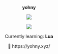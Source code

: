<p align="center">
    <b>yohny</b>
<p align="center">  
<img src="https://komarev.com/ghpvc/?username=devyohny&color=grey">
</p>
    <p align="center">
  <img src="https://discord.c99.nl/widget/theme-4/838150992310435851.png" />
</p>
<p align="center">
    Currently learning: <b>Lua</b>
<p align="center">
<p align="center">
    🧪   https://yohny.xyz/
<p align="center">

